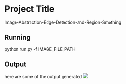 # Project Title
Image-Abstraction-Edge-Detection-and-Region-Smothing

## Running
python run.py -f IMAGE_FILE_PATH

## Output

here are some of the output generated
![](images/imageAbstraction.jpg)



